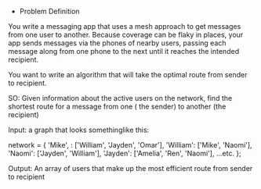 * Problem Definition

You write a messaging app that uses a mesh approach to get messages from one user to another.
Because coverage can be flaky in places, your app sends messages via the phones of nearby users,
passing each message along from one phone to the next until it reaches the intended recipient.

You want to write an algorithm that will take the optimal route from sender to recipient.

SO: Given information about the active users on the network, find the shortest route for a message from one ( the sender) to another (the recipient)

Input: a graph that looks somethinglike this:

network = {
    'Mike', : ['William', 'Jayden', 'Omar'],
    'William': ['Mike', 'Naomi'],
    'Naomi': ['Jayden', 'William'],
    'Jayden': ['Amelia', 'Ren', 'Naomi'],
    ...etc.
};

Output:
An array of users that make up the most efficient route from sender to recipient

